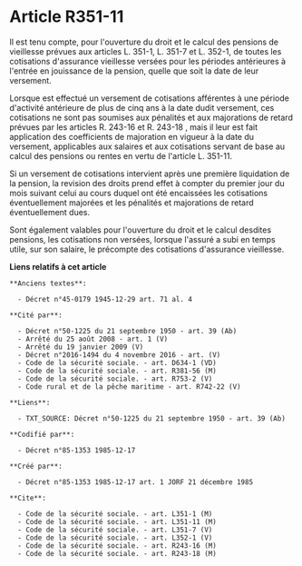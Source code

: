 # Article R351-11

Il est tenu compte, pour l'ouverture du droit et le calcul des pensions de vieillesse prévues aux articles L. 351-1, L. 351-7
et L. 352-1, de toutes les cotisations d'assurance vieillesse versées pour les périodes antérieures à l'entrée en jouissance
de la pension, quelle que soit la date de leur versement. 

Lorsque est effectué un versement de cotisations afférentes à une période d'activité antérieure de plus de cinq ans à la date
dudit versement, ces cotisations ne sont pas soumises aux pénalités et aux majorations de retard prévues par les articles R.
243-16 et R. 243-18     , mais il leur est fait application des coefficients de majoration en vigueur à la date du versement,
applicables aux salaires et aux cotisations servant de base au calcul des pensions ou rentes en vertu de l'article L.
351-11. 

Si un versement de cotisations intervient après une première liquidation de la pension, la revision des droits prend effet à
compter du premier jour du mois suivant celui au cours duquel ont été encaissées les cotisations éventuellement majorées et
les pénalités et majorations de retard éventuellement dues. 

Sont également valables pour l'ouverture du droit et le calcul desdites pensions, les cotisations non versées, lorsque
l'assuré a subi en temps utile, sur son salaire, le précompte des cotisations d'assurance vieillesse.

**Liens relatifs à cet article**

	**Anciens textes**:

	  - Décret n°45-0179 1945-12-29 art. 71 al. 4

	**Cité par**:

	  - Décret n°50-1225 du 21 septembre 1950 - art. 39 (Ab)
	  - Arrêté du 25 août 2008 - art. 1 (V)
	  - Arrêté du 19 janvier 2009 (V)
	  - Décret n°2016-1494 du 4 novembre 2016 - art. (V)
	  - Code de la sécurité sociale. - art. D634-1 (VD)
	  - Code de la sécurité sociale. - art. R381-56 (M)
	  - Code de la sécurité sociale. - art. R753-2 (V)
	  - Code rural et de la pêche maritime - art. R742-22 (V)

	**Liens**:

	  - TXT_SOURCE: Décret n°50-1225 du 21 septembre 1950 - art. 39 (Ab)

	**Codifié par**:

	  - Décret n°85-1353 1985-12-17

	**Créé par**:

	  - Décret n°85-1353 1985-12-17 art. 1 JORF 21 décembre 1985

	**Cite**:

	  - Code de la sécurité sociale. - art. L351-1 (M)
	  - Code de la sécurité sociale. - art. L351-11 (M)
	  - Code de la sécurité sociale. - art. L351-7 (V)
	  - Code de la sécurité sociale. - art. L352-1 (V)
	  - Code de la sécurité sociale. - art. R243-16 (M)
	  - Code de la sécurité sociale. - art. R243-18 (M)
